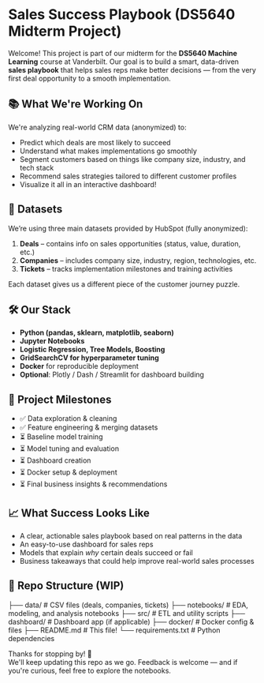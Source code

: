 # Sales Success Playbook (DS5640 Midterm Project)

Welcome! This project is part of our midterm for the **DS5640 Machine Learning** course at Vanderbilt. Our goal is to build a smart, data-driven **sales playbook** that helps sales reps make better decisions — from the very first deal opportunity to a smooth implementation.

## 📚 What We're Working On

We're analyzing real-world CRM data (anonymized) to:
- Predict which deals are most likely to succeed
- Understand what makes implementations go smoothly
- Segment customers based on things like company size, industry, and tech stack
- Recommend sales strategies tailored to different customer profiles
- Visualize it all in an interactive dashboard!

## 🧩 Datasets

We’re using three main datasets provided by HubSpot (fully anonymized):
1. **Deals** – contains info on sales opportunities (status, value, duration, etc.)
2. **Companies** – includes company size, industry, region, technologies, etc.
3. **Tickets** – tracks implementation milestones and training activities

Each dataset gives us a different piece of the customer journey puzzle.

## 🛠️ Our Stack

- **Python (pandas, sklearn, matplotlib, seaborn)**
- **Jupyter Notebooks**
- **Logistic Regression, Tree Models, Boosting**
- **GridSearchCV for hyperparameter tuning**
- **Docker** for reproducible deployment
- **Optional**: Plotly / Dash / Streamlit for dashboard building

## 🚧 Project Milestones

- ✅ Data exploration & cleaning
- ✅ Feature engineering & merging datasets
- ⏳ Baseline model training
- ⏳ Model tuning and evaluation
- ⏳ Dashboard creation
- ⏳ Docker setup & deployment
- ⏳ Final business insights & recommendations

## 📈 What Success Looks Like

- A clear, actionable sales playbook based on real patterns in the data
- An easy-to-use dashboard for sales reps
- Models that explain *why* certain deals succeed or fail
- Business takeaways that could help improve real-world sales processes

## 📁 Repo Structure (WIP)
├── data/ # CSV files (deals, companies, tickets) ├── notebooks/ # EDA, modeling, and analysis notebooks ├── src/ # ETL and utility scripts ├── dashboard/ # Dashboard app (if applicable) ├── docker/ # Docker config & files ├── README.md # This file! └── requirements.txt # Python dependencies


Thanks for stopping by! 👋  
We'll keep updating this repo as we go. Feedback is welcome — and if you're curious, feel free to explore the notebooks.
